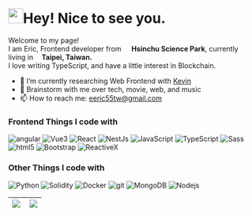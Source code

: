 <h1><img src="https://emojis.slackmojis.com/emojis/images/1531849430/4246/blob-sunglasses.gif?1531849430" width="30"/>Hey! Nice to see you.</h1>
<p>Welcome to my page! <br/>I am Eric, Frontend developer from <img src="https://www.sipa.gov.tw/img/logo.jpg" width="13"/> <b>Hsinchu Science Park</b>, currently living in<img src="https://www.paralympic.org//sites/default/files/images/170209154509236_TPE_NPC_logo_2016_update_Emblem.jpg" width="13"/> <b>Taipei, Taiwan.</b><br/>I love writing TypeScript, and have a little interest in Blockchain.</p>

- 🔭 I’m currently researching Web Frontend with [Kevin](https://github.com/hongwei0417)
- 💬 Brainstorm with me over tech, movie, web, and music 
- 📫 How to reach me: eeric55tw@gmail.com

<h3>Frontend Things I code with</h3>
<p>
  <img alt="angular" src="https://img.shields.io/badge/-Angular-DD0031?style=flat-square&logo=angular&logoColor=white" />
  <img alt="Vue3" src="https://img.shields.io/badge/-Vue3-4fc08d?style=flat-square&logo=vuedotjs&logoColor=white" />
  <img alt="React" src="https://img.shields.io/badge/-React-45b8d8?style=flat-square&logo=react&logoColor=white" />
  <img alt="NestJs" src="https://img.shields.io/badge/-NestJs-ea2845?style=flat-square&logo=nestjs&logoColor=white" />
  <img alt="JavaScript" src="https://img.shields.io/badge/-JavaScript-D1B514?style=flat-square&logo=javascript&logoColor=white" />
  <img alt="TypeScript" src="https://img.shields.io/badge/-TypeScript-007ACC?style=flat-square&logo=typescript&logoColor=white" />
  <img alt="Sass" src="https://img.shields.io/badge/-Sass-CC6699?style=flat-square&logo=sass&logoColor=white" />
  <img alt="html5" src="https://img.shields.io/badge/-HTML5-E34F26?style=flat-square&logo=html5&logoColor=white" />
  <img alt="Bootstrap" src="https://img.shields.io/badge/-Bootstrap-8512F7?style=flat-square&logo=bootstrap&logoColor=white" />
  <img alt="ReactiveX" src="https://img.shields.io/badge/-RxJs-B7178C?style=flat-square&logo=reactivex&logoColor=white" />
</p>
<h3>Other Things I code with</h3>
<p>
  <img alt="Python" src="https://img.shields.io/badge/-Python-316895?style=flat-square&logo=python&logoColor=white" />
  <img alt="Solidity" src="https://img.shields.io/badge/-Solidity-2B2B2B?style=flat-square&logo=solidity&logoColor=white" />
  <img alt="Docker" src="https://img.shields.io/badge/-Docker-46a2f1?style=flat-square&logo=docker&logoColor=white" />
  <img alt="git" src="https://img.shields.io/badge/-Git-F05032?style=flat-square&logo=git&logoColor=white" />
  <img alt="MongoDB" src="https://img.shields.io/badge/-MongoDB-13aa52?style=flat-square&logo=mongodb&logoColor=white" />
  <img alt="Nodejs" src="https://img.shields.io/badge/-Nodejs-43853d?style=flat-square&logo=Node.js&logoColor=white" />
</p>

| <img align="left" src="https://github-readme-stats.vercel.app/api?username=Mordern123&include_all_commits=true&custom_title=Mordern123'%20GitHub%20Stats&theme=buefy&layout=compact&show_icons=true&hide_border=true&bg_color=192133&title_color=efb752&icon_color=efb752&text_color=70bed9"> | <img align="center" src="https://github-readme-stats.vercel.app/api/top-langs/?username=Mordern123&theme=buefy&layout=compact&show_icons=true&hide_border=true&bg_color=192133&title_color=efb752&icon_color=efb752&text_color=70bed9" />|
| ------------- | ------------- |
